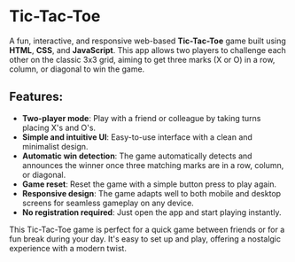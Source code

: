 # Tic-Tac-Toe

A fun, interactive, and responsive web-based **Tic-Tac-Toe** game built using **HTML**, **CSS**, and **JavaScript**. This app allows two players to challenge each other on the classic 3x3 grid, aiming to get three marks (X or O) in a row, column, or diagonal to win the game.

## Features:

* **Two-player mode**: Play with a friend or colleague by taking turns placing X's and O's.
* **Simple and intuitive UI**: Easy-to-use interface with a clean and minimalist design.
* **Automatic win detection**: The game automatically detects and announces the winner once three matching marks are in a row, column, or diagonal.
* **Game reset**: Reset the game with a simple button press to play again.
* **Responsive design**: The game adapts well to both mobile and desktop screens for seamless gameplay on any device.
* **No registration required**: Just open the app and start playing instantly.

This Tic-Tac-Toe game is perfect for a quick game between friends or for a fun break during your day. It's easy to set up and play, offering a nostalgic experience with a modern twist.
